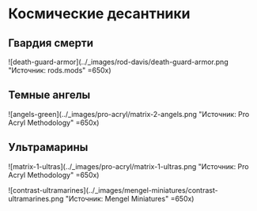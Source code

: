 # Космические десантники

## Гвардия смерти

![death-guard-armor](../_images/rod-davis/death-guard-armor.png "Источник: rods.mods" =650x)

## Темные ангелы

![angels-green](../_images/pro-acryl/matrix-2-angels.png "Источник: Pro Acryl Methodology" =650x)

## Ультрамарины

![matrix-1-ultras](../_images/pro-acryl/matrix-1-ultras.png "Источник: Pro Acryl Methodology" =650x)

![contrast-ultramarines](../_images/mengel-miniatures/contrast-ultramarines.png "Источник: Mengel Miniatures" =650x)
